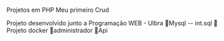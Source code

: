 Projetos em PHP
Meu primeiro Crud

Projeto desenvolvido junto a Programação WEB - Ulbra
🚀Mysql -- int.sql
🚀Projeto docker
🚀administrador
🚀Api

